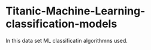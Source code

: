 # Titanic-Machine-Learning-classification-models
In this data set ML classificatin algorithmns used.
